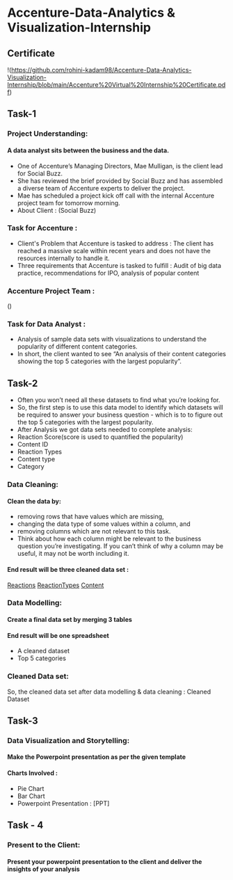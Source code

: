 # Accenture-Data-Analytics & Visualization-Internship
## Certificate
!(https://github.com/rohini-kadam98/Accenture-Data-Analytics-Visualization-Internship/blob/main/Accenture%20Virtual%20Internship%20Certificate.pdf)
## Task-1
### Project Understanding:
#### A data analyst sits between the business and the data.
* One of Accenture’s Managing Directors, Mae Mulligan, is the client lead for Social Buzz.                          
* She has reviewed the brief provided by Social Buzz and has assembled a diverse team of Accenture experts to deliver the project.                            
* Mae has scheduled a project kick off call with the internal Accenture project team for tomorrow morning.                                            
* About Client : (Social Buzz)                                  
### Task for Accenture :
* Client's Problem that Accenture is tasked to address : The client has reached a massive scale within recent years and does not have the resources internally to handle it.
* Three requirements that Accenture is tasked to fulfill : Audit of big data practice, recommendations for IPO, analysis of popular content
### Accenture Project Team :
()
### Task for Data Analyst :
* Analysis of sample data sets with visualizations to understand the popularity of different content categories.
* In short, the client wanted to see “An analysis of their content categories showing the top 5 categories with the largest popularity”.
## Task-2
* Often you won’t need all these datasets to find what you’re looking for.
* So, the first step is to use this data model to identify which datasets will be required to answer your business question - which is to to figure out the top 5 categories with the largest popularity.                  
* After Analysis we got data sets needed to complete analysis:
* Reaction Score(score is used to quantified the popularity)
* Content ID
* Reaction Types
* Content type
* Category
### Data Cleaning:
#### Clean the data by:
* removing rows that have values which are missing,
* changing the data type of some values within a column, and
* removing columns which are not relevant to this task.
* Think about how each column might be relevant to the business question you’re investigating. If you can’t think of why a column may be useful, it may not be worth including it.
#### End result will be three cleaned data set :
[Reactions]()
[ReactionTypes]()
[Content]()
### Data Modelling:
#### Create a final data set by merging 3 tables
#### End result will be one spreadsheet
* A cleaned dataset
* Top 5 categories
### Cleaned Data set:
So, the cleaned data set after data modelling & data cleaning : Cleaned Dataset
## Task-3
### Data Visualization and Storytelling:
#### Make the Powerpoint presentation as per the given template
#### Charts Involved :
* Pie Chart
* Bar Chart
* Powerpoint Presentation : [PPT]
## Task - 4
### Present to the Client:
#### Present your powerpoint presentation to the client and deliver the insights of your analysis





